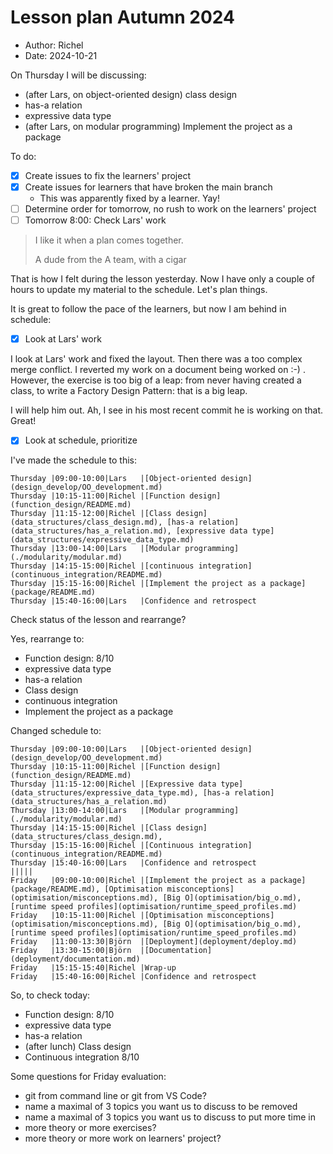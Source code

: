 # Lesson plan Autumn 2024

- Author: Richel
- Date: 2024-10-21

On Thursday I will be discussing:

- (after Lars, on object-oriented design) class design
- has-a relation
- expressive data type
- (after Lars, on modular programming) Implement the project as a package

To do:

- [x] Create issues to fix the learners' project
- [x] Create issues for learners that have broken the main branch    
    - This was apparently fixed by a learner. Yay!
- [ ] Determine order for tomorrow, no rush to work on the learners' project
- [ ] Tomorrow 8:00: Check Lars' work

> I like it when a plan comes together.
>
> A dude from the A team, with a cigar

That is how I felt during the lesson yesterday. Now I have only a couple of
hours to update my material to the schedule. Let's plan things.

It is great to follow the pace of the learners, 
but now I am behind in schedule:


- [x] Look at Lars' work

I look at Lars' work and fixed the layout. Then there was a too complex
merge conflict. I reverted my work on a document being worked on :-) .
However, the exercise is too big of a leap: from never having
created a class, to write a Factory Design Pattern: that is a big leap.

I will help him out. Ah, I see in his most recent commit he is working on that.
Great!

- [x] Look at schedule, prioritize

I've made the schedule to this:

```
Thursday |09:00-10:00|Lars   |[Object-oriented design](design_develop/OO_development.md)
Thursday |10:15-11:00|Richel |[Function design](function_design/README.md)
Thursday |11:15-12:00|Richel |[Class design](data_structures/class_design.md), [has-a relation](data_structures/has_a_relation.md), [expressive data type](data_structures/expressive_data_type.md)
Thursday |13:00-14:00|Lars   |[Modular programming](./modularity/modular.md)
Thursday |14:15-15:00|Richel |[continuous integration](continuous_integration/README.md)
Thursday |15:15-16:00|Richel |[Implement the project as a package](package/README.md)
Thursday |15:40-16:00|Lars   |Confidence and retrospect
```

Check status of the lesson and rearrange?

Yes, rearrange to:

- Function design: 8/10
- expressive data type
- has-a relation
- Class design
- continuous integration
- Implement the project as a package

Changed schedule to:

```
Thursday |09:00-10:00|Lars   |[Object-oriented design](design_develop/OO_development.md)
Thursday |10:15-11:00|Richel |[Function design](function_design/README.md)
Thursday |11:15-12:00|Richel |[Expressive data type](data_structures/expressive_data_type.md), [has-a relation](data_structures/has_a_relation.md)
Thursday |13:00-14:00|Lars   |[Modular programming](./modularity/modular.md)
Thursday |14:15-15:00|Richel |[Class design](data_structures/class_design.md), 
Thursday |15:15-16:00|Richel |[Continuous integration](continuous_integration/README.md)
Thursday |15:40-16:00|Lars   |Confidence and retrospect
|||||
Friday   |09:00-10:00|Richel |[Implement the project as a package](package/README.md), [Optimisation misconceptions](optimisation/misconceptions.md), [Big O](optimisation/big_o.md), [runtime speed profiles](optimisation/runtime_speed_profiles.md)
Friday   |10:15-11:00|Richel |[Optimisation misconceptions](optimisation/misconceptions.md), [Big O](optimisation/big_o.md), [runtime speed profiles](optimisation/runtime_speed_profiles.md)
Friday   |11:00-13:30|Björn  |[Deployment](deployment/deploy.md)
Friday   |13:30-15:00|Björn  |[Documentation](deployment/documentation.md)
Friday   |15:15-15:40|Richel |Wrap-up
Friday   |15:40-16:00|Richel |Confidence and retrospect
```

So, to check today:

- Function design: 8/10
- expressive data type
- has-a relation
- (after lunch) Class design
- Continuous integration 8/10





Some questions for Friday evaluation:

- git from command line or git from VS Code?
- name a maximal of 3 topics you want us to discuss to be removed
- name a maximal of 3 topics you want us to discuss to put more time in
- more theory or more exercises?
- more theory or more work on learners' project?

